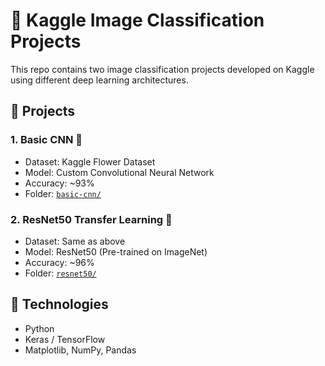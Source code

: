 # 🧠 Kaggle Image Classification Projects

This repo contains two image classification projects developed on Kaggle using different deep learning architectures.

## 📁 Projects

### 1. Basic CNN 🌼
- Dataset: Kaggle Flower Dataset
- Model: Custom Convolutional Neural Network
- Accuracy: ~93%
- Folder: [`basic-cnn/`](./basic-cnn/)

### 2. ResNet50 Transfer Learning 🌹
- Dataset: Same as above
- Model: ResNet50 (Pre-trained on ImageNet)
- Accuracy: ~96%
- Folder: [`resnet50/`](./resnet50/)

## 🧠 Technologies
- Python
- Keras / TensorFlow
- Matplotlib, NumPy, Pandas
